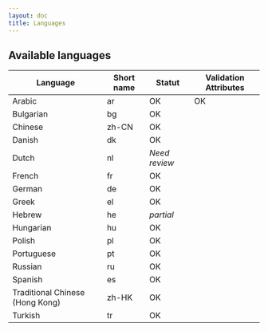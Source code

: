 ```yaml
---
layout: doc
title: Languages
---
```


Available languages
---


| Language | Short name | Statut | Validation Attributes |
|----------|------------|--------|-----------------------|
| Arabic | ar | OK | OK
| Bulgarian | bg | OK
| Chinese | zh-CN | OK
| Danish | dk | OK
| Dutch | nl | *Need review*
| French | fr | OK
| German | de | OK
| Greek | el | OK
| Hebrew | he | *partial*
| Hungarian | hu | OK
| Polish | pl | OK
| Portuguese | pt | OK
| Russian | ru | OK
| Spanish | es | OK
| Traditional Chinese (Hong Kong) | zh-HK | OK
| Turkish | tr | OK
